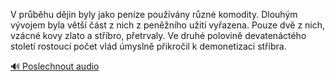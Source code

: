
V průběhu dějin byly jako peníze používány různé komodity. Dlouhým vývojem byla větší část z nich z peněžního užití vyřazena. Pouze dvě z nich, vzácné kovy zlato a stříbro, přetrvaly. Ve druhé polovině devatenáctého století rostoucí počet vlád úmyslně přikročil k demonetizaci stříbra.

[🔊 Poslechnout audio](/data/7-paragraphs/audio/chapter_79/para_008-V-prbhu-djin-byly-jako-penze-pouvny-rzn-k.mp3)
